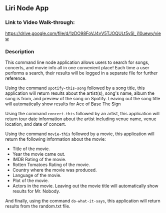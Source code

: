 ## Liri Node App

### Link to Video Walk-through:
https://drive.google.com/file/d/1zDO98FoVJ4vV5TJOQULt5ySl_j10uewy/view

### Description
This command line node application allows users to search for songs, concerts, and movie info all in one convenient place! Each time a user performs a search, their results will be logged in a separate file for further reference. 

Using the command `spotify-this-song` followed by a song title, this application will return results about the artist(s), song's name, album the song is from, and preview of the song on Spotify. Leaving out the song title will automatically show results for Ace of Base The Sign

Using the command `concert-this` followed by an artist, this application will return tour date information about the artist including venue name, venue location, and date of concert.

Using the command `movie-this` followed by a movie, this application will return the following information about the movie:
* Title of the movie.
* Year the movie came out.
* IMDB Rating of the movie.
* Rotten Tomatoes Rating of the movie.
* Country where the movie was produced.
* Language of the movie.
* Plot of the movie.
* Actors in the movie.
Leaving out the movie title will automatically show results for Mr. Nobody.

And finally, using the command `do-what-it-says`, this application will return results from the random.txt file. 
